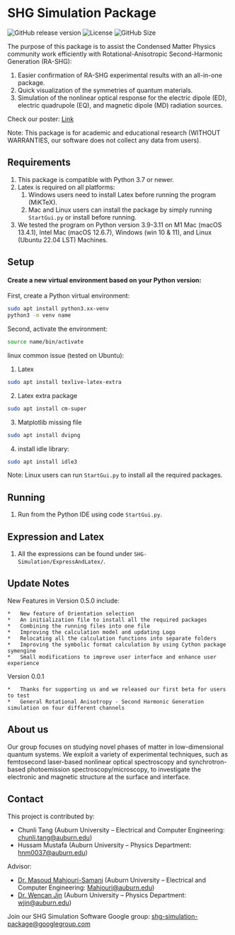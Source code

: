 # SHG Simulation Package
![GitHub release version](https://img.shields.io/github/v/release/CharlieGPA40/SHG-Simulation-Package?color=%2350C878&include_prereleases)
![License](https://img.shields.io/github/license/CharlieGPA40/SHG-Simulation-Package)
![GitHub Size](https://img.shields.io/github/repo-size/CharlieGPA40/SHG-Simulation-Package)

The purpose of this package is to assist the Condensed Matter Physics community work efficiently with Rotational-Anisotropic Second-Harmonic Generation (RA-SHG):
1. Easier confirmation of RA-SHG experimental results with an all-in-one package.
2. Quick visualization of the symmetries of quantum materials.
3. Simulation of the nonlinear optical response for the electric dipole (ED), electric quadrupole (EQ), and magnetic dipole (MD) radiation sources.

Check our poster: [Link](https://jinlab.auburn.edu/research/software/)
	
Note: This package is for academic and educational research (WITHOUT WARRANTIES, our software does not collect any data from users).

## Requirements
1. This package is compatible with Python 3.7 or newer. 
2. Latex is required on all platforms:
   1. Windows users need to install Latex before running the program (MiKTeX).
   2. Mac and Linux users can install the package by simply running `StartGui.py` or install before running.
2. We tested the program on Python version 3.9-3.11 on M1 Mac (macOS 13.4.1), Intel Mac (macOS 12.6.7), Windows (win 10 & 11), and Linux (Ubuntu 22.04 LST) Machines.

## Setup
#### Create a new virtual environment based on your Python version:
First, create a Python virtual environment:
```bash
sudo apt install python3.xx-venv
python3 -m venv name
```
Second, activate the environment:
```bash
source name/bin/activate
```

linux common issue (tested on Ubuntu):
1. Latex
```bash
sudo apt install texlive-latex-extra
```
2. Latex extra package
```bash
sudo apt install cm-super
```
3. Matplotlib missing file
```bash
sudo apt install dvipng
```
4. install idle library:
```bash
sudo apt install idle3
```
Note: Linux users can run `StartGui.py` to install all the required packages.
## Running
1. Run from the Python IDE using code `StartGui.py`.

## Expression and Latex
1. All the expressions can be found under `SHG-Simulation/ExpressAndLatex/`.

## Update Notes
New Features in Version 0.5.0 include:

    *   New feature of Orientation selection
    *   An initialization file to install all the required packages 
    *   Combining the running files into one file
    *   Improving the calculation model and updating Logo
    *   Relocating all the calculation functions into separate folders
    *   Improving the symbolic format calculation by using Cython package symengine
    *   Small modifications to improve user interface and enhance user experience

Version 0.0.1

    *   Thanks for supporting us and we released our first beta for users to test
    *   General Rotational Anisotropy - Second Harmonic Generation simulation on four different channels

    
## About us
Our group focuses on studying novel phases of matter in low-dimensional quantum systems. We exploit a variety of experimental techniques, such as femtosecond laser-based nonlinear optical spectroscopy and synchrotron-based photoemission spectroscopy/microscopy, to investigate the electronic and magnetic structure at the surface and interface.

## Contact
This project is contributed by:
* Chunli Tang (Auburn University – Electrical and Computer Engineering: chunli.tang@auburn.edu)
* Hussam Mustafa (Auburn University – Physics Department: hnm0037@auburn.edu)

Advisor:
* [Dr. Masoud Mahjouri-Samani](http://wp.auburn.edu/Mahjouri/) (Auburn University – Electrical and Computer Engineering: Mahjouri@auburn.edu)
* [Dr. Wencan Jin](http://wp.auburn.edu/JinLab/) (Auburn University – Physics Department: wjin@auburn.edu)

Join our SHG Simulation Software Google group: shg-simulation-package@googlegroup.com
